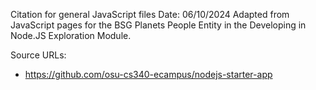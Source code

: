 Citation for general JavaScript files
Date: 06/10/2024
Adapted from JavaScript pages for the BSG Planets People Entity in the Developing in Node.JS Exploration Module.

Source URLs: 
- https://github.com/osu-cs340-ecampus/nodejs-starter-app